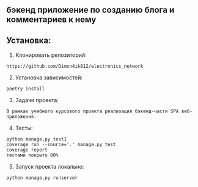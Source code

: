 ## бэкенд приложение по созданию блога и комментариев к нему 

## Установка:
1. Клонировать репозиторий:

```
https://github.com/Dimon4ik812/electronics_network
```

2. Установка зависимостей:

```
poetry install
```

3. Задачи проекта:

```
В рамках учебного курсового проекта реализация бэкенд-части SPA веб-приложения.
```

4. Тесты:

```
python manage.py test1
coverage run --source='.' manage.py test
coverage report
тестами покрыто 80%
```

5. Запуск проекта локально: 

```
python manage.py runserver
```
